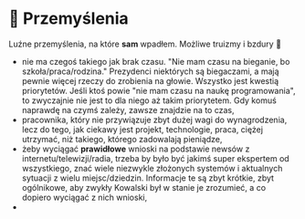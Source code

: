 # 🤔 Przemyślenia

Luźne przemyślenia, na które **sam** wpadłem.
Możliwe truizmy i bzdury 🙂

- nie ma czegoś takiego jak brak czasu. "Nie mam czasu na bieganie, bo szkoła/praca/rodzina." Prezydenci niektórych są biegaczami, a mają pewnie więcej rzeczy do zrobienia na głowie. Wszystko jest kwestią priorytetów. Jeśli ktoś powie "nie mam czasu na naukę programowania", to zwyczajnie nie jest to dla niego aż takim priorytetem. Gdy komuś naprawdę na czymś zależy, zawsze znajdzie na to czas,
- pracownika, który nie przywiązuje zbyt dużej wagi do wynagrodzenia, lecz do tego, jak ciekawy jest projekt, technologie, praca, ciężej utrzymać, niż takiego, którego zadowalają pieniądze,
- żeby wyciągać **prawidłowe** wnioski na podstawie newsów z internetu/telewizji/radia, trzeba by było być jakimś super ekspertem od wszystkiego, znać wiele niezwykle złożonych systemów i aktualnych sytuacji z wielu miejsc/dziedzin. Informacje te są zbyt krótkie, zbyt ogólnikowe, aby zwykły Kowalski był w stanie je zrozumieć, a co dopiero wyciągać z nich wnioski,
-  